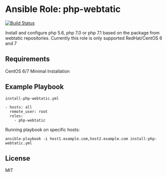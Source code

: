 # Ansible Role: php-webtatic

[![Build Status](https://travis-ci.org/alamsyahho/ansible-php-webtatic.svg?branch=master)](https://travis-ci.org/alamsyahho/ansible-php-webtatic)

Install and configure php 5.6, php 7.0 or php 7.1 based on the package from webtatic repositories. Currently this role is only supported RedHat/CentOS 6 and 7

## Requirements

CentOS 6/7 Minimal Installation

## Example Playbook

`install-php-webtatic.yml`

    - hosts: all
      remote_user: root
      roles:
        - php-webtatic

Running playbook on specific hosts:

    ansible-playbook -i host1.example.com,host2.example.com install-php-webtatic.yml

## License

MIT
